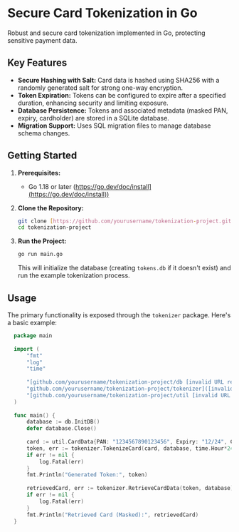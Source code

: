 # Secure Card Tokenization in Go

Robust and secure card tokenization implemented in Go, protecting sensitive payment data.

## Key Features

*   **Secure Hashing with Salt:** Card data is hashed using SHA256 with a randomly generated salt for strong one-way encryption.
*   **Token Expiration:** Tokens can be configured to expire after a specified duration, enhancing security and limiting exposure.
*   **Database Persistence:** Tokens and associated metadata (masked PAN, expiry, cardholder) are stored in a SQLite database.
*   **Migration Support:** Uses SQL migration files to manage database schema changes.

## Getting Started

1.  **Prerequisites:**
    *   Go 1.18 or later (https://go.dev/doc/install](https://go.dev/doc/install))

2.  **Clone the Repository:**

    ```bash
    git clone [https://github.com/yourusername/tokenization-project.git](https://github.com/yourusername/tokenization-project.git) # Replace with your repo URL
    cd tokenization-project
    ```

3.  **Run the Project:**

    ```bash
    go run main.go
    ```

    This will initialize the database (creating `tokens.db` if it doesn't exist) and run the example tokenization process.

## Usage

The primary functionality is exposed through the `tokenizer` package. Here's a basic example:

```go
  package main
  
  import (
      "fmt"
      "log"
      "time"
  
      "[github.com/yourusername/tokenization-project/db [invalid URL removed]"
      "github.com/yourusername/tokenization-project/tokenizer]([invalid URL removed])"
      "[github.com/yourusername/tokenization-project/util [invalid URL removed]"
  )
  
  func main() {
      database := db.InitDB()
      defer database.Close()
  
      card := util.CardData{PAN: "1234567890123456", Expiry: "12/24", Cardholder: "John Doe"}
      token, err := tokenizer.TokenizeCard(card, database, time.Hour*24) // Token expires in 24 hours
      if err != nil {
          log.Fatal(err)
      }
      fmt.Println("Generated Token:", token)
  
      retrievedCard, err := tokenizer.RetrieveCardData(token, database)
      if err != nil {
          log.Fatal(err)
      }
      fmt.Println("Retrieved Card (Masked):", retrievedCard)
  }
```
